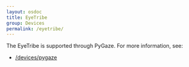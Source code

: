 ```yaml
---
layout: osdoc
title: EyeTribe
group: Devices
permalink: /eyetribe/
---
```


The EyeTribe is supported through PyGaze. For more information, see:

- [/devices/pygaze](/devices/pygaze)
